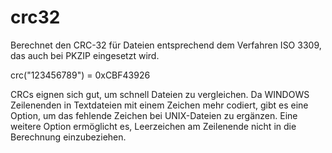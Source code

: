 # crc32
Berechnet den CRC-32 für Dateien entsprechend dem Verfahren ISO 3309, das auch bei PKZIP eingesetzt wird.

crc("123456789") = 0xCBF43926

CRCs eignen sich gut, um schnell Dateien zu vergleichen.
Da WINDOWS Zeilenenden in Textdateien mit einem Zeichen mehr codiert, gibt es eine Option, um das fehlende Zeichen bei UNIX-Dateien zu ergänzen.
Eine weitere Option ermöglicht es, Leerzeichen am Zeilenende nicht in die Berechnung einzubeziehen.
